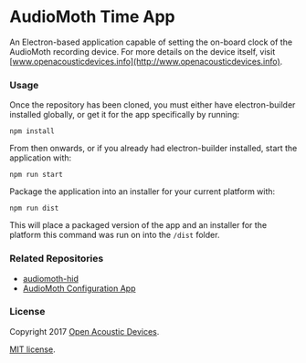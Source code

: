 # AudioMoth Time App #

An Electron-based application capable of setting the on-board clock of the AudioMoth recording device.
For more details on the device itself, visit [www.openacousticdevices.info](http://www.openacousticdevices.info).

### Usage ###
Once the repository has been cloned, you must either have electron-builder installed globally, or get it for the app specifically by running:
```
npm install
```

From then onwards, or if you already had electron-builder installed, start the application with:
```
npm run start 
```

Package the application into an installer for your current platform with:
```
npm run dist
```
This will place a packaged version of the app and an installer for the platform this command was run on into the `/dist` folder.

### Related Repositories ###
* [audiomoth-hid](https://github.com/OpenAcousticDevices/audiomoth-hid)
* [AudioMoth Configuration App](https://github.com/OpenAcousticDevices/AudioMoth-Configuration-App)

### License ###

Copyright 2017 [Open Acoustic Devices](http://www.openacousticdevices.info/).

[MIT license](http://www.openacousticdevices.info/license).
